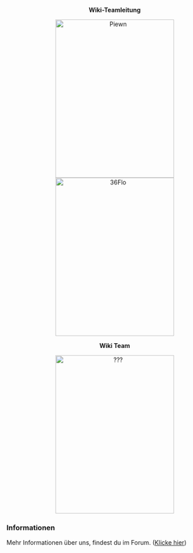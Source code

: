 
<center>  

**Wiki-Teamleitung** 

</center>

<center>

<img width="276" height="368" src="../../../assets/image/Wiki Team/piewn skin.png" alt="Piewn" title="Piewn" /> <img width="276" height="368" src="../../../assets/image/Wiki Team/36Flo-skin.png" alt="36Flo" title="36Flo" />

</center>

<center>

**Wiki Team**

</center>

<center>

<img width="276" height="368" src="../../../assets/image/Wiki Team/Frage-skin.png" alt="???" title="???" /> 


</center>

### Informationen 
  
 Mehr Informationen über uns, findest du im Forum. ([Klicke hier](https://germanrp.eu/forum/index.php?thread/12284-vorstellung-des-wiki-teams/))
